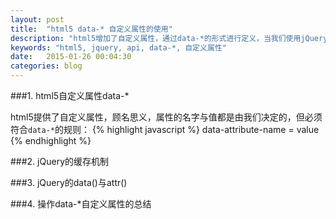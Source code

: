 ```yaml
---
layout: post
title:  "html5 data-* 自定义属性的使用"
description: "html5增加了自定义属性，通过data-*的形式进行定义，当我们使用jQuery的API去操作自定义属性的时候需要区分data()与attr()。"
keywords: "html5, jquery, api, data-*, 自定义属性"
date:   2015-01-26 00:04:30
categories: blog
---
```


###1. html5自定义属性data-*

html5提供了自定义属性，顾名思义，属性的名字与值都是由我们决定的，但必须符合`data-*`的规则：
{% highlight javascript %}
data-attribute-name = value
{% endhighlight %}


###2. jQuery的缓存机制

###3. jQuery的data()与attr()

###4. 操作data-*自定义属性的总结